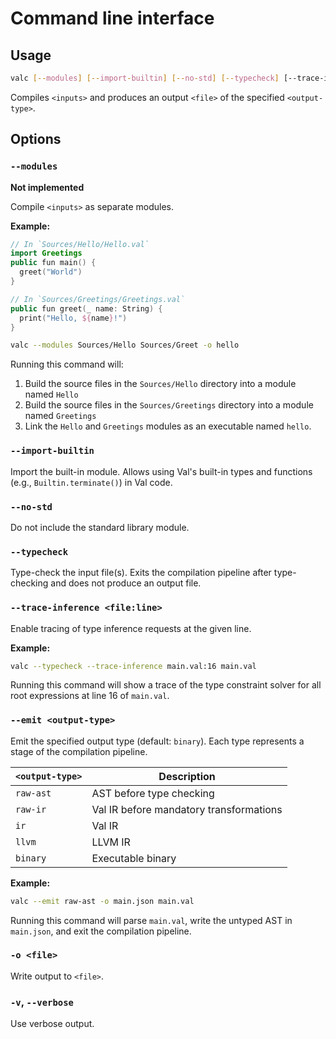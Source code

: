 # Command line interface

## Usage

```bash
valc [--modules] [--import-builtin] [--no-std] [--typecheck] [--trace-inference <file:line>] [--emit <output-type>] [-o <file>] [--verbose] [<inputs> ...]
```

Compiles `<inputs>` and produces an output `<file>` of the specified `<output-type>`.

## Options

### `--modules`

**Not implemented**

Compile `<inputs>` as separate modules.

**Example:**
```swift
// In `Sources/Hello/Hello.val`
import Greetings
public fun main() {
  greet("World")
}
```
```swift
// In `Sources/Greetings/Greetings.val`
public fun greet(_ name: String) {
  print("Hello, ${name}!")
}
```

```bash
valc --modules Sources/Hello Sources/Greet -o hello
```

Running this command will:
1. Build the source files in the `Sources/Hello` directory into a module named `Hello`
2. Build the source files in the `Sources/Greetings` directory into a module named `Greetings`
3. Link the `Hello` and `Greetings` modules as an executable named `hello`.

### `--import-builtin`

Import the built-in module.  Allows using Val's built-in types and functions (e.g., `Builtin.terminate()`) in Val code.

### `--no-std`

Do not include the standard library module.

### `--typecheck`

Type-check the input file(s).  Exits the compilation pipeline after type-checking and does not produce an output file.

### `--trace-inference <file:line>`

Enable tracing of type inference requests at the given line.

**Example:**

```bash
valc --typecheck --trace-inference main.val:16 main.val
```

Running this command will show a trace of the type constraint solver for all root expressions at line 16 of `main.val`.

### `--emit <output-type>`

Emit the specified output type (default: `binary`).  Each type represents a stage of the compilation pipeline.

| `<output-type>` | Description |
|--|--|
| `raw-ast` | AST before type checking |
| `raw-ir`  | Val IR before mandatory transformations |
| `ir`      | Val IR |
| `llvm`    | LLVM IR |
| `binary`  | Executable binary |

**Example:**
```bash
valc --emit raw-ast -o main.json main.val
```
Running this command will parse `main.val`, write the untyped AST in `main.json`, and exit the compilation pipeline.

### `-o <file>`

Write output to `<file>`.

### `-v`, `--verbose`

Use verbose output.
